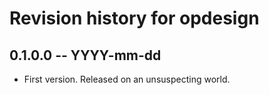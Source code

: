 # Revision history for opdesign

## 0.1.0.0  -- YYYY-mm-dd

* First version. Released on an unsuspecting world.
